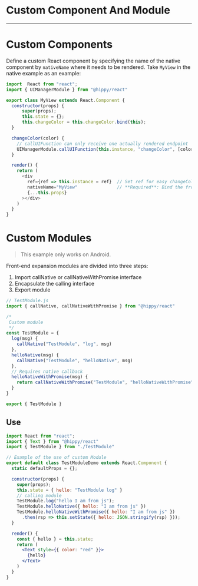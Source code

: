 # Custom Component And Module

---

# Custom Components

Define a custom React component by specifying the name of the native component by `nativeName` where it needs to be rendered. Take `MyView` in the native example as an example:

```javascript
import  React from "react";
import { UIManagerModule } from "@hippy/react"

export class MyView extends React.Component {
  constructor(props) {
      super(props);
      this.state = {};
      this.changeColor = this.changeColor.bind(this);
  }

  changeColor(color) {
    // callUIFunction can only receive one actually rendered endpoint
    UIManagerModule.callUIFunction(this.instance, "changeColor", [color]);
  }

  render() {
    return (
      <div
        ref={ref => this.instance = ref}  // Set ref for easy changeColor acquisition
        nativeName="MyView"               // **Required**: Bind the front-end component to the native component
        {...this.props}
      ></div>
    )
  }
}
```

# Custom Modules

> This example only works on Android.

Front-end expansion modules are divided into three steps:

1. Import callNative or callNativeWithPromise interface
2. Encapsulate the calling interface
3. Export module

```javascript
// TestModule.js
import { callNative, callNativeWithPromise } from "@hippy/react"

/*
 Custom module
 */
const TestModule = {
  log(msg) {
    callNative("TestModule", "log", msg)
  },
  helloNative(msg) {
    callNative("TestModule", "helloNative", msg)
  },
  // Requires native callback
  helloNativeWithPromise(msg) {
    return callNativeWithPromise("TestModule", "helloNativeWithPromise", msg);
  }
}

export { TestModule }
```

## Use

```jsx
import React from "react";
import { Text } from "@hippy/react"
import { TestModule } from "./TestModule"

// Example of the use of custom Module
export default class TestModuleDemo extends React.Component {
  static defaultProps = {};

  constructor(props) {
    super(props);
    this.state = { hello: "TestModule log" }
    // calling module
    TestModule.log("hello I am from js");
    TestModule.helloNative({ hello: "I am from js" })
    TestModule.helloNativeWithPromise({ hello: "I am from js" })
      .then(rsp => this.setState({ hello: JSON.stringify(rsp) }));
  }

  render() {
    const { hello } = this.state;
    return (
      <Text style={{ color: "red" }}>
        {hello}
      </Text>
    )
  }
}
```
